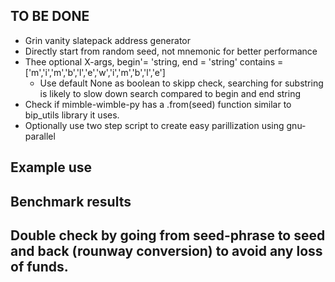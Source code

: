 ## TO BE DONE
* Grin vanity slatepack address generator
* Directly start from random seed, not mnemonic for better performance
* Thee optional X-args, begin'= 'string, end = 'string' contains = ['m','i','m','b','l','e','w','i','m','b','l','e']
  * Use default None as boolean to skipp check, searching for substring is likely to slow down search compared to begin and end string
* Check if mimble-wimble-py has a .from(seed) function similar to bip_utils library it uses.
* Optionally use two step script to create easy parillization using gnu-parallel

## Example use

## Benchmark results

## Double check by going from seed-phrase to seed and back (rounway conversion) to avoid any loss of funds.
